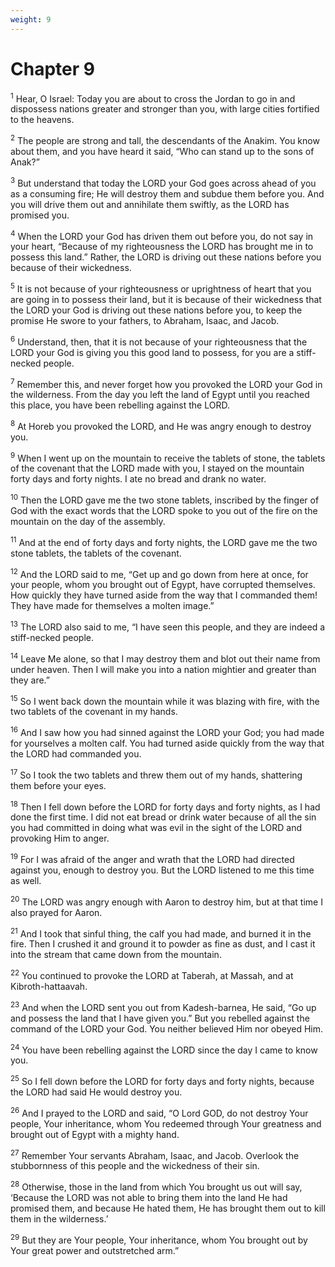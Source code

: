 ```yaml
---
weight: 9
---
```


# Chapter 9

<sup>1</sup> Hear, O Israel: Today you are about to cross the Jordan to go in and dispossess nations greater and stronger than you, with large cities fortified to the heavens. 

<sup>2</sup> The people are strong and tall, the descendants of the Anakim. You know about them, and you have heard it said, “Who can stand up to the sons of Anak?” 

<sup>3</sup> But understand that today the LORD your God goes across ahead of you as a consuming fire; He will destroy them and subdue them before you. And you will drive them out and annihilate them swiftly, as the LORD has promised you. 

<sup>4</sup> When the LORD your God has driven them out before you, do not say in your heart, “Because of my righteousness the LORD has brought me in to possess this land.” Rather, the LORD is driving out these nations before you because of their wickedness. 

<sup>5</sup> It is not because of your righteousness or uprightness of heart that you are going in to possess their land, but it is because of their wickedness that the LORD your God is driving out these nations before you, to keep the promise He swore to your fathers, to Abraham, Isaac, and Jacob. 

<sup>6</sup> Understand, then, that it is not because of your righteousness that the LORD your God is giving you this good land to possess, for you are a stiff-necked people. 

<sup>7</sup> Remember this, and never forget how you provoked the LORD your God in the wilderness. From the day you left the land of Egypt until you reached this place, you have been rebelling against the LORD. 

<sup>8</sup> At Horeb you provoked the LORD, and He was angry enough to destroy you. 

<sup>9</sup> When I went up on the mountain to receive the tablets of stone, the tablets of the covenant that the LORD made with you, I stayed on the mountain forty days and forty nights. I ate no bread and drank no water. 

<sup>10</sup> Then the LORD gave me the two stone tablets, inscribed by the finger of God with the exact words that the LORD spoke to you out of the fire on the mountain on the day of the assembly. 

<sup>11</sup> And at the end of forty days and forty nights, the LORD gave me the two stone tablets, the tablets of the covenant. 

<sup>12</sup> And the LORD said to me, “Get up and go down from here at once, for your people, whom you brought out of Egypt, have corrupted themselves. How quickly they have turned aside from the way that I commanded them! They have made for themselves a molten image.” 

<sup>13</sup> The LORD also said to me, “I have seen this people, and they are indeed a stiff-necked people. 

<sup>14</sup> Leave Me alone, so that I may destroy them and blot out their name from under heaven. Then I will make you into a nation mightier and greater than they are.” 

<sup>15</sup> So I went back down the mountain while it was blazing with fire, with the two tablets of the covenant in my hands. 

<sup>16</sup> And I saw how you had sinned against the LORD your God; you had made for yourselves a molten calf. You had turned aside quickly from the way that the LORD had commanded you. 

<sup>17</sup> So I took the two tablets and threw them out of my hands, shattering them before your eyes. 

<sup>18</sup> Then I fell down before the LORD for forty days and forty nights, as I had done the first time. I did not eat bread or drink water because of all the sin you had committed in doing what was evil in the sight of the LORD and provoking Him to anger. 

<sup>19</sup> For I was afraid of the anger and wrath that the LORD had directed against you, enough to destroy you. But the LORD listened to me this time as well. 

<sup>20</sup> The LORD was angry enough with Aaron to destroy him, but at that time I also prayed for Aaron. 

<sup>21</sup> And I took that sinful thing, the calf you had made, and burned it in the fire. Then I crushed it and ground it to powder as fine as dust, and I cast it into the stream that came down from the mountain. 

<sup>22</sup> You continued to provoke the LORD at Taberah, at Massah, and at Kibroth-hattaavah. 

<sup>23</sup> And when the LORD sent you out from Kadesh-barnea, He said, “Go up and possess the land that I have given you.” But you rebelled against the command of the LORD your God. You neither believed Him nor obeyed Him. 

<sup>24</sup> You have been rebelling against the LORD since the day I came to know you. 

<sup>25</sup> So I fell down before the LORD for forty days and forty nights, because the LORD had said He would destroy you. 

<sup>26</sup> And I prayed to the LORD and said, “O Lord GOD, do not destroy Your people, Your inheritance, whom You redeemed through Your greatness and brought out of Egypt with a mighty hand. 

<sup>27</sup> Remember Your servants Abraham, Isaac, and Jacob. Overlook the stubbornness of this people and the wickedness of their sin. 

<sup>28</sup> Otherwise, those in the land from which You brought us out will say, ‘Because the LORD was not able to bring them into the land He had promised them, and because He hated them, He has brought them out to kill them in the wilderness.’ 

<sup>29</sup> But they are Your people, Your inheritance, whom You brought out by Your great power and outstretched arm.” 


